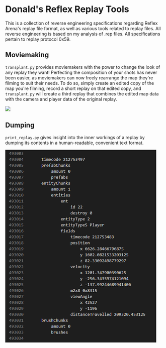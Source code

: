 # Donald's Reflex Replay Tools
This is a collection of reverse engineering specifications regarding Reflex Arena's replay file format, as well as various tools related to replay files. All reverse engineering is based on my analysis of .rep files. All specifications pertain to replay protocol 0x59.

## Moviemaking
`transplant.py` provides moviemakers with the power to change the look of any replay they want! Perfecting the composition of your shots has never been easier, as moviemakers can now freely rearrange the map they're filming to suit their needs. To do so, simply create an edited copy of the map you're filming, record a short replay on that edited copy, and `transplant.py` will create a third replay that combines the edited map data with the camera and player data of the original replay.

![](img/shot_comp.gif)

## Dumping
`print_replay.py` gives insight into the inner workings of a replay by dumping its contents in a human-readable, convenient text format. 

![](img/print_replay.png)
